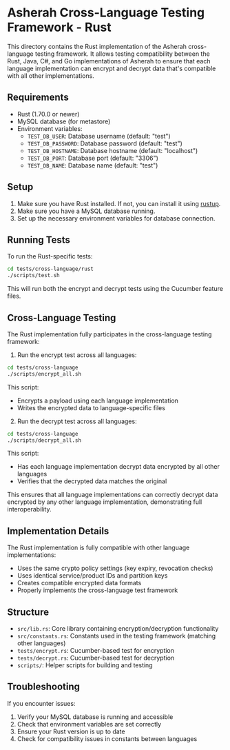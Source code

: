 # Asherah Cross-Language Testing Framework - Rust

This directory contains the Rust implementation of the Asherah cross-language testing framework. 
It allows testing compatibility between the Rust, Java, C#, and Go implementations of Asherah
to ensure that each language implementation can encrypt and decrypt data that's compatible with
all other implementations.

## Requirements

- Rust (1.70.0 or newer)
- MySQL database (for metastore)
- Environment variables:
  - `TEST_DB_USER`: Database username (default: "test")
  - `TEST_DB_PASSWORD`: Database password (default: "test")
  - `TEST_DB_HOSTNAME`: Database hostname (default: "localhost")
  - `TEST_DB_PORT`: Database port (default: "3306")
  - `TEST_DB_NAME`: Database name (default: "test")

## Setup

1. Make sure you have Rust installed. If not, you can install it using [rustup](https://rustup.rs/).
2. Make sure you have a MySQL database running.
3. Set up the necessary environment variables for database connection.

## Running Tests

To run the Rust-specific tests:

```bash
cd tests/cross-language/rust
./scripts/test.sh
```

This will run both the encrypt and decrypt tests using the Cucumber feature files.

## Cross-Language Testing

The Rust implementation fully participates in the cross-language testing framework:

1. Run the encrypt test across all languages:
```bash
cd tests/cross-language
./scripts/encrypt_all.sh
```

This script:
- Encrypts a payload using each language implementation
- Writes the encrypted data to language-specific files

2. Run the decrypt test across all languages:
```bash
cd tests/cross-language
./scripts/decrypt_all.sh
```

This script:
- Has each language implementation decrypt data encrypted by all other languages
- Verifies that the decrypted data matches the original

This ensures that all language implementations can correctly decrypt data encrypted 
by any other language implementation, demonstrating full interoperability.

## Implementation Details

The Rust implementation is fully compatible with other language implementations:
- Uses the same crypto policy settings (key expiry, revocation checks) 
- Uses identical service/product IDs and partition keys
- Creates compatible encrypted data formats
- Properly implements the cross-language test framework

## Structure

- `src/lib.rs`: Core library containing encryption/decryption functionality
- `src/constants.rs`: Constants used in the testing framework (matching other languages)
- `tests/encrypt.rs`: Cucumber-based test for encryption
- `tests/decrypt.rs`: Cucumber-based test for decryption
- `scripts/`: Helper scripts for building and testing

## Troubleshooting

If you encounter issues:
1. Verify your MySQL database is running and accessible
2. Check that environment variables are set correctly
3. Ensure your Rust version is up to date
4. Check for compatibility issues in constants between languages